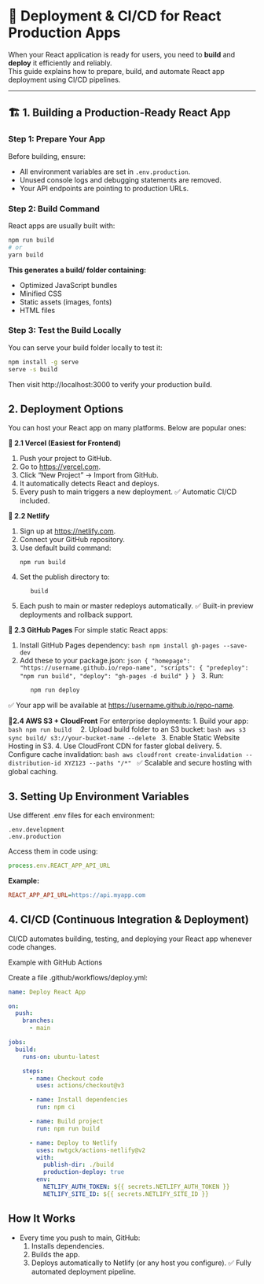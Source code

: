 # 🚀 Deployment & CI/CD for React Production Apps

When your React application is ready for users, you need to **build** and **deploy** it efficiently and reliably.  
This guide explains how to prepare, build, and automate React app deployment using CI/CD pipelines.

---

## 🏗️ 1. Building a Production-Ready React App

### Step 1: Prepare Your App
Before building, ensure:
- All environment variables are set in `.env.production`.
- Unused console logs and debugging statements are removed.
- Your API endpoints are pointing to production URLs.

### Step 2: Build Command
React apps are usually built with:
```bash
npm run build
# or
yarn build
```
**This generates a build/ folder containing:**
  - Optimized JavaScript bundles
  - Minified CSS
  - Static assets (images, fonts)
  - HTML files

### Step 3: Test the Build Locally

You can serve your build folder locally to test it:
```bash
npm install -g serve
serve -s build
```
Then visit http://localhost:3000 to verify your production build.

## 2. Deployment Options

You can host your React app on many platforms. Below are popular ones:

**🔹 2.1 Vercel (Easiest for Frontend)**
  1. Push your project to GitHub.
  2. Go to https://vercel.com.
  3. Click “New Project” → Import from GitHub.
  4. It automatically detects React and deploys.
  5. Every push to main triggers a new deployment.
✅ Automatic CI/CD included.

**🔹 2.2 Netlify**
  1. Sign up at https://netlify.com.
  2. Connect your GitHub repository.
  3. Use default build command:
     ```arduino
     npm run build
     ```
  4. Set the publish directory to:
     ```nginx
        build
     ```
  5. Each push to main or master redeploys automatically.
  ✅ Built-in preview deployments and rollback support.

  **🔹 2.3 GitHub Pages**
  For simple static React apps:
   1. Install GitHub Pages dependency:
    ```bash
      npm install gh-pages --save-dev
    ```
   2. Add these to your package.json:
    ```json
      {
       "homepage": "https://username.github.io/repo-name",
       "scripts": {
         "predeploy": "npm run build",
         "deploy": "gh-pages -d build"
         }
      }
    ```
    3. Run:
      ```bash
         npm run deploy
       ```
   ✅ Your app will be available at https://username.github.io/repo-name.

  **🔹2.4 AWS S3 + CloudFront**
  For enterprise deployments:
    1. Build your app:
      ```bash
        npm run build 
      ```
    2. Upload build folder to an S3 bucket:
    ```bash
      aws s3 sync build/ s3://your-bucket-name --delete
    ```
    3. Enable Static Website Hosting in S3.
    4. Use CloudFront CDN for faster global delivery.
    5. Configure cache invalidation:
    ```bash
      aws cloudfront create-invalidation --distribution-id XYZ123 --paths "/*"
    ```
    ✅ Scalable and secure hosting with global caching.

## 3. Setting Up Environment Variables

Use different .env files for each environment:
```env
.env.development
.env.production
```
Access them in code using:
```js
process.env.REACT_APP_API_URL
```
**Example:**
```ini
REACT_APP_API_URL=https://api.myapp.com
```

## 4. CI/CD (Continuous Integration & Deployment)

CI/CD automates building, testing, and deploying your React app whenever code changes.

Example with GitHub Actions

Create a file .github/workflows/deploy.yml:
```yaml
name: Deploy React App

on:
  push:
    branches:
      - main

jobs:
  build:
    runs-on: ubuntu-latest

    steps:
      - name: Checkout code
        uses: actions/checkout@v3

      - name: Install dependencies
        run: npm ci

      - name: Build project
        run: npm run build

      - name: Deploy to Netlify
        uses: nwtgck/actions-netlify@v2
        with:
          publish-dir: ./build
          production-deploy: true
        env:
          NETLIFY_AUTH_TOKEN: ${{ secrets.NETLIFY_AUTH_TOKEN }}
          NETLIFY_SITE_ID: ${{ secrets.NETLIFY_SITE_ID }}
```

## How It Works
  - Every time you push to main, GitHub:
     1. Installs dependencies.
     2. Builds the app.
     3. Deploys automatically to Netlify (or any host you configure).
    ✅ Fully automated deployment pipeline.